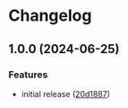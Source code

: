 # Changelog

## 1.0.0 (2024-06-25)


### Features

* initial release ([20d1887](https://github.com/node-isp/node-isp/commit/20d18879033872e1a49c65db4f390ee1cb1c955d))
